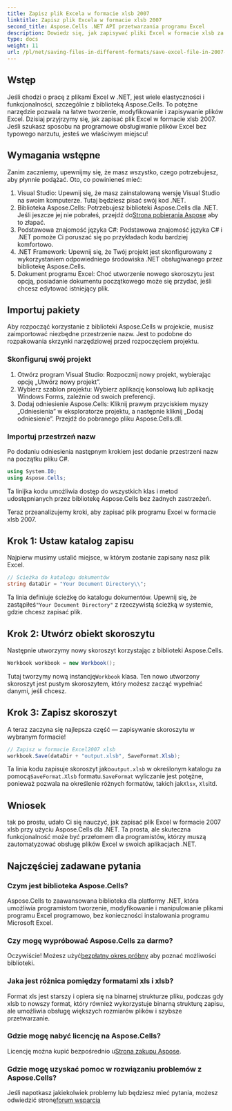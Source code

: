 ```yaml
---
title: Zapisz plik Excela w formacie xlsb 2007
linktitle: Zapisz plik Excela w formacie xlsb 2007
second_title: Aspose.Cells .NET API przetwarzania programu Excel
description: Dowiedz się, jak zapisywać pliki Excel w formacie xlsb za pomocą Aspose.Cells dla .NET! Czeka na Ciebie przewodnik krok po kroku z praktycznymi przykładami.
type: docs
weight: 11
url: /pl/net/saving-files-in-different-formats/save-excel-file-in-2007-xlsb-format/
---
```

## Wstęp
Jeśli chodzi o pracę z plikami Excel w .NET, jest wiele elastyczności i funkcjonalności, szczególnie z biblioteką Aspose.Cells. To potężne narzędzie pozwala na łatwe tworzenie, modyfikowanie i zapisywanie plików Excel. Dzisiaj przyjrzymy się, jak zapisać plik Excel w formacie xlsb 2007. Jeśli szukasz sposobu na programowe obsługiwanie plików Excel bez typowego narzutu, jesteś we właściwym miejscu! 
## Wymagania wstępne
Zanim zaczniemy, upewnijmy się, że masz wszystko, czego potrzebujesz, aby płynnie podążać. Oto, co powinieneś mieć:
1. Visual Studio: Upewnij się, że masz zainstalowaną wersję Visual Studio na swoim komputerze. Tutaj będziesz pisać swój kod .NET. 
2.  Biblioteka Aspose.Cells: Potrzebujesz biblioteki Aspose.Cells dla .NET. Jeśli jeszcze jej nie pobrałeś, przejdź do[Strona pobierania Aspose](https://releases.aspose.com/cells/net/) aby to złapać. 
3. Podstawowa znajomość języka C#: Podstawowa znajomość języka C# i .NET pomoże Ci poruszać się po przykładach kodu bardziej komfortowo.
4. .NET Framework: Upewnij się, że Twój projekt jest skonfigurowany z wykorzystaniem odpowiedniego środowiska .NET obsługiwanego przez bibliotekę Aspose.Cells.
5. Dokument programu Excel: Choć utworzenie nowego skoroszytu jest opcją, posiadanie dokumentu początkowego może się przydać, jeśli chcesz edytować istniejący plik.
## Importuj pakiety
Aby rozpocząć korzystanie z biblioteki Aspose.Cells w projekcie, musisz zaimportować niezbędne przestrzenie nazw. Jest to podobne do rozpakowania skrzynki narzędziowej przed rozpoczęciem projektu.
### Skonfiguruj swój projekt
1. Otwórz program Visual Studio: Rozpocznij nowy projekt, wybierając opcję „Utwórz nowy projekt”. 
2. Wybierz szablon projektu: Wybierz aplikację konsolową lub aplikację Windows Forms, zależnie od swoich preferencji.
3. Dodaj odniesienie Aspose.Cells: Kliknij prawym przyciskiem myszy „Odniesienia” w eksploratorze projektu, a następnie kliknij „Dodaj odniesienie”. Przejdź do pobranego pliku Aspose.Cells.dll.
### Importuj przestrzeń nazw
Po dodaniu odniesienia następnym krokiem jest dodanie przestrzeni nazw na początku pliku C#.
```csharp
using System.IO;
using Aspose.Cells;
```
Ta linijka kodu umożliwia dostęp do wszystkich klas i metod udostępnianych przez bibliotekę Aspose.Cells bez żadnych zastrzeżeń.

Teraz przeanalizujemy kroki, aby zapisać plik programu Excel w formacie xlsb 2007.
## Krok 1: Ustaw katalog zapisu
Najpierw musimy ustalić miejsce, w którym zostanie zapisany nasz plik Excel.

```csharp
// Ścieżka do katalogu dokumentów
string dataDir = "Your Document Directory\\";
```
 Ta linia definiuje ścieżkę do katalogu dokumentów. Upewnij się, że zastąpiłeś`"Your Document Directory"` z rzeczywistą ścieżką w systemie, gdzie chcesz zapisać plik.
## Krok 2: Utwórz obiekt skoroszytu
Następnie utworzymy nowy skoroszyt korzystając z biblioteki Aspose.Cells.

```csharp
Workbook workbook = new Workbook();
```
 Tutaj tworzymy nową instancję`Workbook` klasa. Ten nowo utworzony skoroszyt jest pustym skoroszytem, który możesz zacząć wypełniać danymi, jeśli chcesz.
## Krok 3: Zapisz skoroszyt
A teraz zaczyna się najlepsza część — zapisywanie skoroszytu w wybranym formacie!
```csharp
// Zapisz w formacie Excel2007 xlsb
workbook.Save(dataDir + "output.xlsb", SaveFormat.Xlsb);
```
 Ta linia kodu zapisuje skoroszyt jako`output.xlsb` w określonym katalogu za pomocą`SaveFormat.Xlsb` formatu.`SaveFormat` wyliczanie jest potężne, ponieważ pozwala na określenie różnych formatów, takich jak`Xlsx`, `Xls`itd.
## Wniosek
tak po prostu, udało Ci się nauczyć, jak zapisać plik Excel w formacie 2007 xlsb przy użyciu Aspose.Cells dla .NET. Ta prosta, ale skuteczna funkcjonalność może być przełomem dla programistów, którzy muszą zautomatyzować obsługę plików Excel w swoich aplikacjach .NET.

## Najczęściej zadawane pytania
### Czym jest biblioteka Aspose.Cells?
Aspose.Cells to zaawansowana biblioteka dla platformy .NET, która umożliwia programistom tworzenie, modyfikowanie i manipulowanie plikami programu Excel programowo, bez konieczności instalowania programu Microsoft Excel.
### Czy mogę wypróbować Aspose.Cells za darmo?
 Oczywiście! Możesz użyć[bezpłatny okres próbny](https://releases.aspose.com/) aby poznać możliwości biblioteki.
### Jaka jest różnica pomiędzy formatami xls i xlsb?
Format xls jest starszy i opiera się na binarnej strukturze pliku, podczas gdy xlsb to nowszy format, który również wykorzystuje binarną strukturę zapisu, ale umożliwia obsługę większych rozmiarów plików i szybsze przetwarzanie.
### Gdzie mogę nabyć licencję na Aspose.Cells?
 Licencję można kupić bezpośrednio u[Strona zakupu Aspose](https://purchase.aspose.com/buy).
### Gdzie mogę uzyskać pomoc w rozwiązaniu problemów z Aspose.Cells?
 Jeśli napotkasz jakiekolwiek problemy lub będziesz mieć pytania, możesz odwiedzić stronę[forum wsparcia](https://forum.aspose.com/c/cells/9)